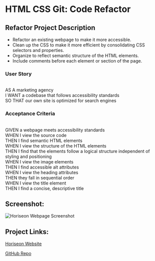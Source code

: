# HTML CSS Git: Code Refactor

## Refactor Project Description

* Refactor an existing webpage to make it more accessible. 
* Clean up the CSS to make it more efficient by consolidating CSS selectors and properties.
* Organize to reflect semantic structure of the HTML elements.
* Include comments before each element or section of the page. 

### User Story
<br />AS A marketing agency
<br />I WANT a codebase that follows accessibility standards
<br />SO THAT our own site is optimized for search engines

### Acceptance Criteria
<br />GIVEN a webpage meets accessibility standards
<br />WHEN I view the source code
<br />THEN I find semantic HTML elements
<br />WHEN I view the structure of the HTML elements
<br />THEN I find that the elements follow a logical structure independent of styling and positioning
<br />WHEN I view the image elements
<br />THEN I find accessible alt attributes
<br />WHEN I view the heading attributes
<br />THEN they fall in sequential order
<br />WHEN I view the title element
<br />THEN I find a concise, descriptive title

## Screenshot:
![Horiseon Webpage Screenshot](Develop/assets/images/Refactor-Screenshot.png)

## Project Links:

[Horiseon Website](Users/emilypozzi/Desktop/projects/RefactorExample/Develop/index.html "Horiseon Website Main") 

[GitHub Repo](https://github.com/emilyepozzi/RefactorExample "GitHub Repo Main") 





